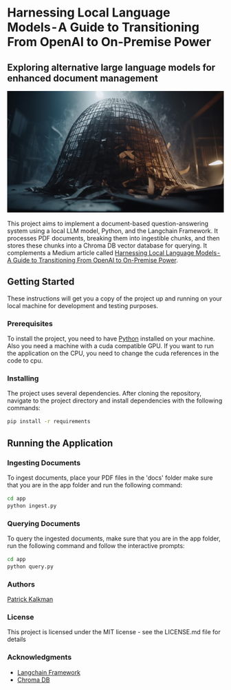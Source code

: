 # Harnessing Local Language Models - A Guide to Transitioning From OpenAI to On-Premise Power

## Exploring alternative large language models for enhanced document management

![DocuVortex](/article_image.jpg "DocuVortex")

This project aims to implement a document-based question-answering system using a local LLM model, Python, and the Langchain Framework. It processes PDF documents, breaking them into ingestible chunks, and then stores these chunks into a Chroma DB vector database for querying. It complements a Medium article called [Harnessing Local Language Models - A Guide to Transitioning From OpenAI to On-Premise Power](https://medium.com/@pkalkman).

## Getting Started

These instructions will get you a copy of the project up and running on your local machine for development and testing purposes.

### Prerequisites

To install the project, you need to have [Python](https://www.python.org/downloads/) installed on your machine. Also you need a machine with a cuda compatible GPU. If you want to run the application on the CPU, you need to change the cuda references in the code to cpu.

### Installing

The project uses several dependencies. After cloning the repository, navigate to the project directory and install dependencies with the following commands:

```bash
pip install -r requirements
```

## Running the Application


### Ingesting Documents
To ingest documents, place your PDF files in the 'docs' folder make sure that you are in the app folder and run the following command:

```bash
cd app
python ingest.py
```

### Querying Documents
To query the ingested documents, make sure that you are in the app folder, run the following command and follow the interactive prompts:

```bash
cd app
python query.py
```


### Authors
[Patrick Kalkman](https://github.com/PatrickKalkman)

### License
This project is licensed under the MIT license - see the LICENSE.md file for details

### Acknowledgments
- [Langchain Framework](https://python.langchain.com/en/latest/index.html)
- [Chroma DB](https://www.trychroma.com/)
